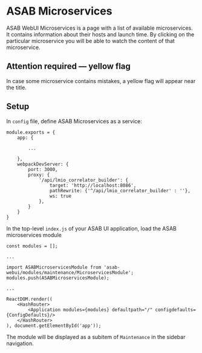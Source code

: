 # ASAB Microservices

ASAB WebUI Microservices is a page with a list of available microservices. It contains information about their hosts and launch time. By clicking on the particular microservice you will be able to watch the content of that microservice.

## Attention required — yellow flag

In case some microservice contains mistakes, a yellow flag will appear near the title.

## Setup

In `config` file, define ASAB Microservices as a service:

```
module.exports = {
	app: {

		...

	},
	webpackDevServer: {
		port: 3000,
		proxy: {
			'/api/lmio_correlator_builder': {
				target: 'http://localhost:8086',
				pathRewrite: {'^/api/lmio_correlator_builder' : ''},
				ws: true
			},
		}
	}
}
```

In the top-level `index.js` of your ASAB UI application, load the ASAB microservices module

```
const modules = [];

...

import ASABMicroservicesModule from 'asab-webui/modules/maintenance/MicroservicesModule';
modules.push(ASABMicroservicesModule);

...

ReactDOM.render((
	<HashRouter>
		<Application modules={modules} defaultpath="/" configdefaults={ConfigDefaults}/>
	</HashRouter>
), document.getElementById('app'));
```

The module will be displayed as a subitem of `Maintenance` in the sidebar navigation.

